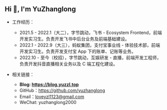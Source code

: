 ## Hi 👋, I'm YuZhanglong

- 工作经历：
  - 2021.5 - 2022.1（大二），字节跳动，飞书 - Ecosystem Frontend，前端开发实习生。负责开发飞书中后台业务及前端基础建设。
  - 2022.1 - 2022.9（大三），蚂蚁集团，支付宝事业线 - 体验技术部，前端开发实习生。负责开发支付宝 App 下的账单、记账等业务。
  - 2022.10 - 至今（校招），字节跳动，互娱研发 - 直播，前端开发工程师，负责开发抖音直播相关业务以及 C 端工程化建设。
  
- 相关链接：
  - **Blog: https://blog.yuzzl.top**
  - GitHub：https://github.com/yuzhanglong
  - Email：loveyzl1123@gmail.com
  - WeChat: yuzhanglong2000
